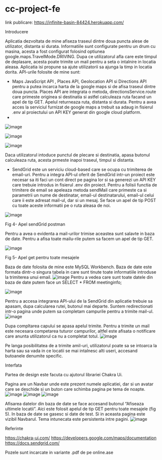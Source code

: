 # cc-project-fe

link publicare:  https://infinite-basin-84424.herokuapp.com/

Introducere

Aplicatia dezvoltata de mine afiseza traseul dintre doua puncta alese de utilizator, distanta si durata. Informatiile sunt configurate pentru un drum cu masina, acesta a fost configurat folosind optiunea google.maps.TravelMode.DRIVING. Dupa ce utilizatorul afla care este timpul de deplasare, acesta poate trimite un mail pentru a seta o intalnire in locatia aleasa. Aplicatia isi propune sa ajute utilizatorii sa ajunga la timp in locatia dorita.
	API-urile folosite de mine sunt:
-	Maps JavaScript API , Places API, Geolocation API si Directions API pentru a putea incarca harta de la google maps si de afisa traseul dintre doua puncta. Places API are integrata o metoda, directionsService.route care primeste originea si destinatia si astfel calculeaza ruta facand un apel de tip GET. Apelul returneaza ruta, distanta si durata. Pentru a avea acces la serviciul furnizat de google maps a trebuit sa adaug in fisierul .env al proiectului un API KEY generat din google cloud platform.
-	
![image](https://user-images.githubusercontent.com/72069032/167889229-23efc97c-b445-46f9-ab08-1f9947d57b49.png)

![image](https://user-images.githubusercontent.com/72069032/167889251-0e11807e-0c04-48ca-9608-fc286e5c720f.png)

![image](https://user-images.githubusercontent.com/72069032/167889261-4c2004f9-58a8-4985-9fd3-db48f683aa0c.png)

Daca utilizatorul intoduce punctul de plecare si destinatia, apasa butonul calculeaza ruta, acesta prmeste inapoi traseul, timpul si distanta.

-	SendGrid este un serviciu cloud-based care se ocupa cu trimiterea de email-uri. Pentru a integra API-ul oferit de SendGrid intr-un proiect este necesar sa iti faci un cont direct pe pagina lor si sa generezi un API KEY care trebuie introdus in fisierul .env din proiect. Pentru a folisii functia de trimitere de email se apeleaza metoda sendMail care primeste ca si parametrii un nume de destinatar, email-ul destinatarului, email-ul celui care ii este adresat mail-ul, dar si un mesaj. Se face un apel de tip POST cu toate aceste informatii pe o ruta aleasa de noi.

 ![image](https://user-images.githubusercontent.com/72069032/167889296-86e041fe-c2bd-46d5-87a0-193ab39cdb72.png)

Fig 4- Apel sendGrid postman

Pentru a avea o evidenta a mail-urilor trimise aceastea sunt salavte in baza de date. Pentru a afisa toate mailu-rile putem sa facem un apel de tip GET.

 ![image](https://user-images.githubusercontent.com/72069032/167889311-988572c3-3e9e-4679-b383-8aaed3a085f9.png)

Fig 5- Apel get pentru toate mesajele

Baza de date folosita de mine este MySQL Workbench. Baza de date este formata dintr-o singura tabela in care sunt tinute toate informatiile introduse la trimiterea unui email.
![image](https://user-images.githubusercontent.com/72069032/167889344-c4ea5b67-1b5e-43df-a2df-09f27d060858.png)
Pentru a vedea care sunt toate datele din baza de date putem face un SELECT * FROM meetinginfo;

![image](https://user-images.githubusercontent.com/72069032/167889507-07023580-61c1-4273-9950-5f20588eec09.png)

Pentru a accesa integrarea API-ului de la SendGrid din aplicatie trebuie sa apasam, dupa calcularea rutei, butonul mai departe. 
Suntem redirectionati intr-o pagina unde putem sa completam campurile pentru a trimite  mail-ul.
![image](https://user-images.githubusercontent.com/72069032/167889553-3d013c9c-9d29-4a65-aaf1-9919ce41281c.png)

Dupa compltarea capului se apasa apelul trimite. Pentru a trimite un mail este necesara competarea tuturor campurilor, altfel este afisata o notificare care anunta utilizatorul ca nu a completat totul.
![image](https://user-images.githubusercontent.com/72069032/167889568-eb61fc04-40e3-40f8-8225-a70a4d71d356.png)

Pe langa posibilitatea de a trimite amil-uri, utilizatorul poate sa se intoarca la harta sau sa vada in ce locatii se mai intalnesc alti useri, accesand butoanele denumite specific. 

Interfata

Partea de design este facuta cu ajutorul librariei Chakra Ui.

Pagina are un Navbar unde este prezent numele aplicatiei, dar si un avatar care se deschide si un buton care schimba pagina pe tema de noapte.
![image](https://user-images.githubusercontent.com/72069032/167889606-d2ed5fa1-2fab-4ee7-9d76-52ca5d584835.png)
![image](https://user-images.githubusercontent.com/72069032/167889619-b971f246-eeba-4a7d-a465-059b35d4f688.png)
![image](https://user-images.githubusercontent.com/72069032/167889645-ec310602-78cd-4316-b9ac-10e234c01fcf.png)


Afisarea datelor din baza de date se face accesand butonul “Afiseaza ultimele locatii”. Aici este folosit apelul de tip GET pentru toate mesajele (fig 5). In baza de date se gasesc si date de test. Si in aceasta pagina este vizibil Navbarul. Tema intunecata este persistenta intre pagini.
![image](https://user-images.githubusercontent.com/72069032/167889678-ec5e0d97-1c39-44d8-8dda-b565cc294e3d.png)

Referinte

https://chakra-ui.com/
https://developers.google.com/maps/documentation
https://docs.sendgrid.com/

Pozele sunt incarcate in variante .pdf de pe online.ase

